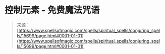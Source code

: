 <!--yml

category: 未分类

date: 2024-06-12 18:55:13

-->

# 控制元素 - 免费魔法咒语

> 来源：[https://www.spellsofmagic.com/spells/spiritual_spells/conjuring_spells/15699/page.html#0001-01-01](https://www.spellsofmagic.com/spells/spiritual_spells/conjuring_spells/15699/page.html#0001-01-01)
